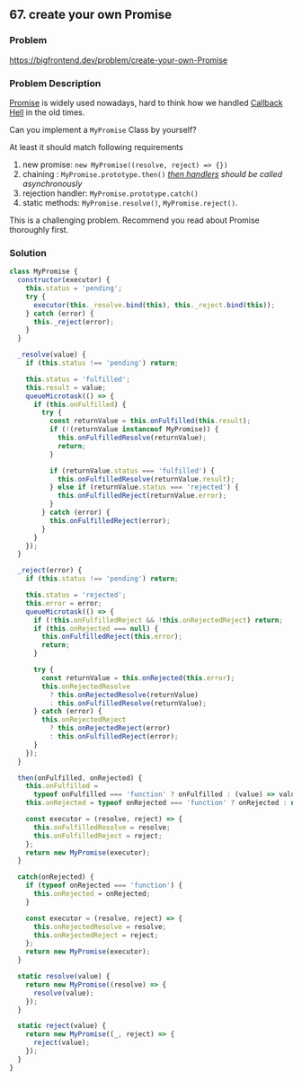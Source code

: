 ## 67. create your own Promise

### Problem

https://bigfrontend.dev/problem/create-your-own-Promise

### Problem Description

[Promise](https://developer.mozilla.org/en-US/docs/Web/JavaScript/Reference/Global_Objects/Promise) is widely used nowadays, hard to think how we handled [Callback Hell](http://callbackhell.com/) in the old times.

Can you implement a `MyPromise` Class by yourself?

At least it should match following requirements

1. new promise: `new MyPromise((resolve, reject) => {})`
2. chaining : `MyPromise.prototype.then()` _[then handlers](https://developer.mozilla.org/en-US/docs/Web/JavaScript/Reference/Global_Objects/Promise/then) should be called asynchronously_
3. rejection handler: `MyPromise.prototype.catch()`
4. static methods: `MyPromise.resolve()`, `MyPromise.reject()`.

This is a challenging problem. Recommend you read about Promise thoroughly first.

### Solution

```js
class MyPromise {
  constructor(executor) {
    this.status = 'pending';
    try {
      executor(this._resolve.bind(this), this._reject.bind(this));
    } catch (error) {
      this._reject(error);
    }
  }

  _resolve(value) {
    if (this.status !== 'pending') return;

    this.status = 'fulfilled';
    this.result = value;
    queueMicrotask(() => {
      if (this.onFulfilled) {
        try {
          const returnValue = this.onFulfilled(this.result);
          if (!(returnValue instanceof MyPromise)) {
            this.onFulfilledResolve(returnValue);
            return;
          }

          if (returnValue.status === 'fulfilled') {
            this.onFulfilledResolve(returnValue.result);
          } else if (returnValue.status === 'rejected') {
            this.onFulfilledReject(returnValue.error);
          }
        } catch (error) {
          this.onFulfilledReject(error);
        }
      }
    });
  }

  _reject(error) {
    if (this.status !== 'pending') return;

    this.status = 'rejected';
    this.error = error;
    queueMicrotask(() => {
      if (!this.onFulfilledReject && !this.onRejectedReject) return;
      if (this.onRejected === null) {
        this.onFulfilledReject(this.error);
        return;
      }

      try {
        const returnValue = this.onRejected(this.error);
        this.onRejectedResolve
          ? this.onRejectedResolve(returnValue)
          : this.onFulfilledResolve(returnValue);
      } catch (error) {
        this.onRejectedReject
          ? this.onRejectedReject(error)
          : this.onFulfilledReject(error);
      }
    });
  }

  then(onFulfilled, onRejected) {
    this.onFulfilled =
      typeof onFulfilled === 'function' ? onFulfilled : (value) => value;
    this.onRejected = typeof onRejected === 'function' ? onRejected : null;

    const executor = (resolve, reject) => {
      this.onFulfilledResolve = resolve;
      this.onFulfilledReject = reject;
    };
    return new MyPromise(executor);
  }

  catch(onRejected) {
    if (typeof onRejected === 'function') {
      this.onRejected = onRejected;
    }

    const executor = (resolve, reject) => {
      this.onRejectedResolve = resolve;
      this.onRejectedReject = reject;
    };
    return new MyPromise(executor);
  }

  static resolve(value) {
    return new MyPromise((resolve) => {
      resolve(value);
    });
  }

  static reject(value) {
    return new MyPromise((_, reject) => {
      reject(value);
    });
  }
}
```
